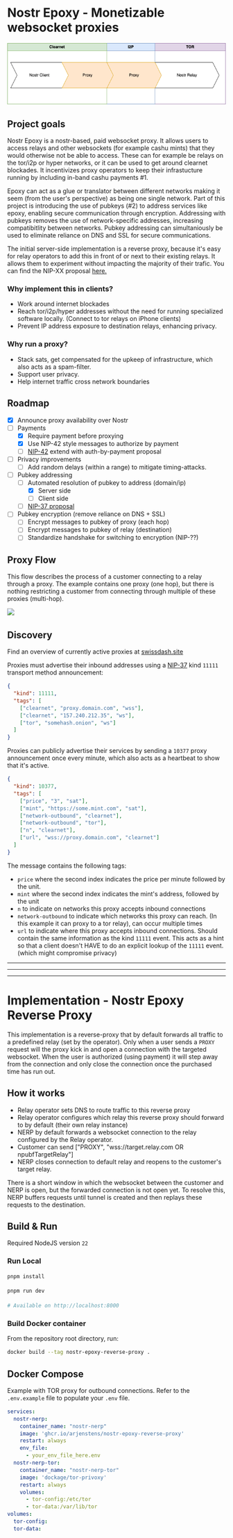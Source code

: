 # Nostr Epoxy - Monetizable websocket proxies
![epoxy-hops.png](epoxy-hops.png)
## Project goals
Nostr Epoxy is a nostr-based, paid websocket proxy. It allows users to access relays and other websockets (for example cashu mints) that they would otherwise not be able to access. These can for example be relays on the tor/i2p or hyper networks, or it can be used to get around clearnet blockades. It incentivizes proxy operators to keep their infrastucture running by including in-band cashu payments #1.

Epoxy can act as a glue or translator between different networks making it seem (from the user's perspective) as being one single network. Part of this project is introducing the use of pubkeys (#2) to address services like epoxy, enabling secure communication through encryption. Addressing with pubkeys removes the use of network-specific addresses, increasing compatibitlity between networks. Pubkey addressing can simultaniously be used to eliminate reliance on DNS and SSL for secure communications.

The initial server-side implementation is a reverse proxy, because it's easy for relay operators to add this in front of or next to their existing relays. It allows them to experiment without impacting the majority of their trafic.
You can find the NIP-XX proposal [here.](NIP-XX.md)

### Why implement this in clients?

- Work around internet blockades
- Reach tor/i2p/hyper addresses without the need for running specialized software locally. (Connect to tor relays on iPhone clients)
- Prevent IP address exposure to destination relays, enhancing privacy.

### Why run a proxy?

- Stack sats, get compensated for the upkeep of infrastructure, which also acts as a spam-filter.
- Support user privacy.
- Help internet traffic cross network boundaries

## Roadmap
- [x] Announce proxy availability over Nostr
- [ ] Payments
  - [x] Require payment before proxying
  - [x] Use NIP-42 style messages to authorize by payment
  - [ ] [NIP-42](https://github.com/nostr-protocol/nips/pull/1609) extend with auth-by-payment proposal
- [ ] Privacy improvements
  - [ ] Add random delays (within a range) to mitigate timing-attacks.
- [ ] Pubkey addressing
  - [ ] Automated resolution of pubkey to address (domain/ip)
    - [x] Server side
    - [ ] Client side
  - [ ] [NIP-37 proposal](https://github.com/nostr-protocol/nips/pull/1585)
- [ ] Pubkey encryption (remove reliance on DNS + SSL)
  - [ ] Encrypt messages to pubkey of proxy (each hop)
  - [ ] Encrypt messages to pubkey of relay (destination)
  - [ ] Standardize handshake for switching to encryption (NIP-??)

## Proxy Flow

This flow describes the process of a customer connecting to a relay through a proxy. The example contains one proxy (one hop), but there is nothing restricting a customer from connecting through multiple of these proxies (multi-hop).

![](https://www.plantuml.com/plantuml/png/dLBBJiCm4BpxA_O3Gjfp3gXHwWD8926KHq_8n2irIXmNFw3vUn85OaJtGeyxE-ETiMPZdJ3Eguw9sca3cRTEApHicfiFuN210b8QVHfIzhE0g-jl218eZjZ3CxvPNRVes8nFZ8MTW6vfRLaLB_i8FgrDLYk3dHXYAPItSQFfXyfqVyVptMl5xnzlAhwDe1I3mjv1XUyUhVltdGXgOGy-nU5s7STno5nDjE1Ydi_ppl3lOxeDge0-e0FNA3H4iE0mA_ASPpk-POnECWQ7jkabh0bhOKdOua_Znn77bzL56Y9fwKrz41O1JyV6eAJrMQSjKhsPqn0CYN_xAF6yinlivTZkBm00)

## Discovery

Find an overview of currently active proxies at [swissdash.site](https://swissdash.site)

Proxies must advertise their inbound addresses using a [NIP-37](https://github.com/ArjenStens/nips/blob/transport-method-announcement/37.md) kind `11111` transport method announcement:
```json
{
  "kind": 11111,
  "tags": [
    ["clearnet", "proxy.domain.com", "wss"],
    ["clearnet", "157.240.212.35", "ws"],
    ["tor", "somehash.onion", "ws"]
  ]
}
```

Proxies can publicly advertise their services by sending a `10377` proxy announcement once every minute, which also acts as a heartbeat to show that it's active.
```json
{
  "kind": 10377,
  "tags": [
    ["price", "3", "sat"],
    ["mint", "https://some.mint.com", "sat"],
    ["network-outbound", "clearnet"],
    ["network-outbound", "tor"],
    ["n", "clearnet"],
    ["url", "wss://proxy.domain.com", "clearnet"]
  ]
}
```

The message contains the following tags:
- `price` where the second index indicates the price per minute followed by the unit.
- `mint` where the second index indicates the mint's address, followed by the unit
- `n` to indicate on networks this proxy accepts inbound connections
- `network-outbound` to indicate which networks this proxy can reach. (In this example it can proxy to a tor relay), can occur multiple times
- `url` to indicate where this proxy accepts inbound connections. Should contain the same information as the kind `11111` event. This acts as a hint so that a client doesn't HAVE to do an explicit lookup of the `11111` event. (which might compromise privacy)

---

----

--- 
# Implementation - Nostr Epoxy Reverse Proxy

This implementation is a reverse-proxy that by default forwards all traffic to a predefined relay (set by the operator).
Only when a user sends a `PROXY` request will the proxy kick in and open a connection with the targeted websocket. When the user is authorized (using payment) it will step away from the connection and only close the connection once the purchased time has run out.

## How it works

- Relay operator sets DNS to route traffic to this reverse proxy
- Relay operator configures which relay this reverse proxy should forward to by default (their own relay instance)
- NERP by default forwards a websocket connection to the relay configured by the Relay operator.
- Customer can send ["PROXY", "wss://target.relay.com OR npubfTargetRelay"]
- NERP closes connection to default relay and reopens to the customer's target relay.

There is a short window in which the websocket between the customer and NERP is open, but the forwarded connection is not open yet. To resolve this, NERP buffers requests until tunnel is created and then replays these requests to the destination.

## Build & Run

Required NodeJS version `22`


### Run Local
```bash
pnpm install

pnpm run dev

# Available on http://localhost:8000
```

### Build Docker container
From the repository root directory, run:
```bash
docker build --tag nostr-epoxy-reverse-proxy .
```

## Docker Compose
Example with TOR proxy for outbound connections. Refer to the `.env.example` file to populate your `.env` file.

```yaml
services:
  nostr-nerp:
    container_name: "nostr-nerp"
    image: 'ghcr.io/arjenstens/nostr-epoxy-reverse-proxy'
    restart: always
    env_file:
      - your_env_file_here.env
  nostr-nerp-tor:
    container_name: "nostr-nerp-tor"
    image: 'dockage/tor-privoxy'
    restart: always
    volumes:
      - tor-config:/etc/tor
      - tor-data:/var/lib/tor
volumes:
  tor-config:
  tor-data:
```